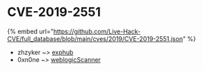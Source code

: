 # CVE-2019-2551
{% embed url="https://github.com/Live-Hack-CVE/full_database/blob/main/cves/2019/CVE-2019-2551.json" %}

* zhzyker ~> [exphub](https://www.alice-snow.ru/2019/database/cve-2019-2551/exphub-zhzyker)
* 0xn0ne ~> [weblogicScanner](https://www.alice-snow.ru/2019/database/cve-2019-2551/weblogicscanner-0xn0ne)